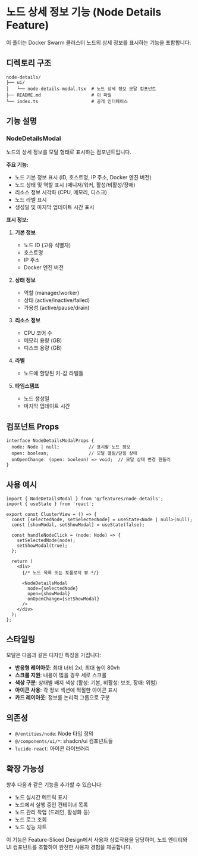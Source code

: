 # 노드 상세 정보 기능 (Node Details Feature)

이 폴더는 Docker Swarm 클러스터 노드의 상세 정보를 표시하는 기능을 포함합니다.

## 디렉토리 구조

```
node-details/
├── ui/
│   └── node-details-modal.tsx  # 노드 상세 정보 모달 컴포넌트
├── README.md                   # 이 파일
└── index.ts                    # 공개 인터페이스
```

## 기능 설명

### NodeDetailsModal
노드의 상세 정보를 모달 형태로 표시하는 컴포넌트입니다.

**주요 기능:**
- 노드 기본 정보 표시 (ID, 호스트명, IP 주소, Docker 엔진 버전)
- 노드 상태 및 역할 표시 (매니저/워커, 활성/비활성/장애)
- 리소스 정보 시각화 (CPU, 메모리, 디스크)
- 노드 라벨 표시
- 생성일 및 마지막 업데이트 시간 표시

**표시 정보:**

1. **기본 정보**
   - 노드 ID (고유 식별자)
   - 호스트명
   - IP 주소
   - Docker 엔진 버전

2. **상태 정보**
   - 역할 (manager/worker)
   - 상태 (active/inactive/failed)
   - 가용성 (active/pause/drain)

3. **리소스 정보**
   - CPU 코어 수
   - 메모리 용량 (GB)
   - 디스크 용량 (GB)

4. **라벨**
   - 노드에 할당된 키-값 라벨들

5. **타임스탬프**
   - 노드 생성일
   - 마지막 업데이트 시간

## 컴포넌트 Props

```tsx
interface NodeDetailsModalProps {
  node: Node | null;           // 표시할 노드 정보
  open: boolean;               // 모달 열림/닫힘 상태
  onOpenChange: (open: boolean) => void;  // 모달 상태 변경 핸들러
}
```

## 사용 예시

```tsx
import { NodeDetailsModal } from '@/features/node-details';
import { useState } from 'react';

export const ClusterView = () => {
  const [selectedNode, setSelectedNode] = useState<Node | null>(null);
  const [showModal, setShowModal] = useState(false);

  const handleNodeClick = (node: Node) => {
    setSelectedNode(node);
    setShowModal(true);
  };

  return (
    <div>
      {/* 노드 목록 또는 토폴로지 뷰 */}
      
      <NodeDetailsModal
        node={selectedNode}
        open={showModal}
        onOpenChange={setShowModal}
      />
    </div>
  );
};
```

## 스타일링

모달은 다음과 같은 디자인 특징을 가집니다:

- **반응형 레이아웃**: 최대 너비 2xl, 최대 높이 80vh
- **스크롤 지원**: 내용이 많을 경우 세로 스크롤
- **색상 구분**: 상태별 배지 색상 (활성: 기본, 비활성: 보조, 장애: 위험)
- **아이콘 사용**: 각 정보 섹션에 적절한 아이콘 표시
- **카드 레이아웃**: 정보를 논리적 그룹으로 구분

## 의존성

- `@/entities/node`: Node 타입 정의
- `@/components/ui/*`: shadcn/ui 컴포넌트들
- `lucide-react`: 아이콘 라이브러리

## 확장 가능성

향후 다음과 같은 기능을 추가할 수 있습니다:

- 노드 실시간 메트릭 표시
- 노드에서 실행 중인 컨테이너 목록
- 노드 관리 작업 (드레인, 활성화 등)
- 노드 로그 조회
- 노드 성능 차트

이 기능은 Feature-Sliced Design에서 사용자 상호작용을 담당하며, 노드 엔티티와 UI 컴포넌트를 조합하여 완전한 사용자 경험을 제공합니다. 